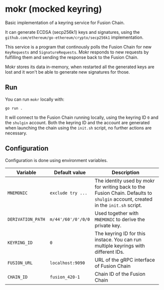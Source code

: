 # mokr (mocked keyring)

Basic implementation of a keyring service for Fusion Chain.

It can generate ECDSA (secp256k1) keys and signatures, using the
`github.com/ethereum/go-ethereum/crypto/secp256k1` implementation.

This service is a program that continously polls the Fusion Chain for new
`KeyRequests` and `SignatureRequests`. Mokr responds to new requests by
fulfilling them and sending the response back to the Fusion Chain.

Mokr stores its data in-memory, when restarted all the generated keys are lost
and it won't be able to generate new signatures for those.


## Run

You can run `mokr` locally with:

```
go run .
```

It will connect to the Fusion Chain running locally, using the keyring ID `0`
and the `shulgin` account. Both the keyring ID and the account are generated
when launching the chain using the `init.sh` script, no further actions are
necessary.


## Configuration

Configuration is done using environment variables.

| Variable | Default value | Description |
| --- | --- | --- |
| `MNEMONIC` | `exclude try ...` | The identity used by mokr for writing back to the Fusion Chain. Defaults to `shulgin` account, created in the `init.sh` script. |
| `DERIVATION_PATH` | `m/44'/60'/0'/0/0` | Used together with `MNEMONIC` to derive the private key. |
| `KEYRING_ID` | `0` | The keyring ID for this instace. You can run multiple keyrings with different IDs. |
| `FUSION_URL` | `localhost:9090` | URL of the gRPC interface of Fusion Chain |
| `CHAIN_ID` | `fusion_420-1` | Chain ID of the Fusion Chain |
